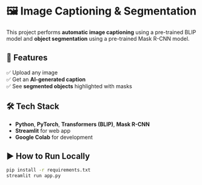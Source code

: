 # 🖼️ Image Captioning & Segmentation

This project performs **automatic image captioning** using a pre-trained BLIP model and **object segmentation** using a pre-trained Mask R-CNN model.

## 🚀 Features
✅ Upload any image  
✅ Get an **AI-generated caption**  
✅ See **segmented objects** highlighted with masks

## 🛠 Tech Stack
- **Python**, **PyTorch**, **Transformers (BLIP)**, **Mask R-CNN**
- **Streamlit** for web app
- **Google Colab** for development

## ▶ How to Run Locally
```bash
pip install -r requirements.txt
streamlit run app.py
